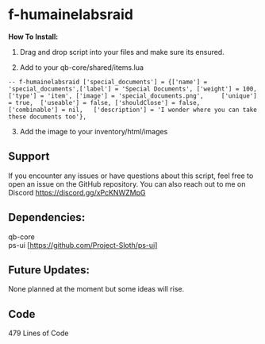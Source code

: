 # f-humainelabsraid

**How To Install:**

1. Drag and drop script into your files and make sure its ensured.

2. Add to your qb-core/shared/items.lua

`-- f-humainelabsraid
	['special_documents'] = {['name'] = 'special_documents',['label'] = 'Special Documents', ['weight'] = 100, ['type'] = 'item', ['image'] = 'special_documents.png',     ['unique'] = true,  ['useable'] = false, ['shouldClose'] = false,   ['combinable'] = nil,   ['description'] = 'I wonder where you can take these documents too'},`

3. Add the image to your inventory/html/images

## Support
If you encounter any issues or have questions about this script, feel free to open an issue on the GitHub repository. You can also reach out to me on Discord https://discord.gg/xPcKNWZMpG

## Dependencies:
qb-core\
ps-ui [https://github.com/Project-Sloth/ps-ui]

## Future Updates:
None planned at the moment but some ideas will rise. 

## Code
479 Lines of Code